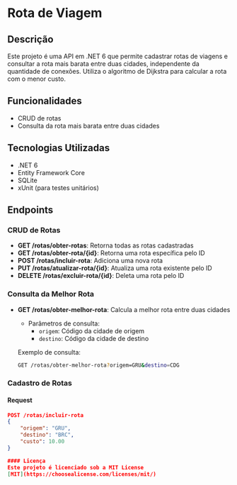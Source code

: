 # Rota de Viagem

## Descrição

Este projeto é uma API em .NET 6 que permite cadastrar rotas de viagens e consultar a rota mais barata entre duas cidades, independente da quantidade de conexões. Utiliza o algoritmo de Dijkstra para calcular a rota com o menor custo.

## Funcionalidades

- CRUD de rotas
- Consulta da rota mais barata entre duas cidades

## Tecnologias Utilizadas

- .NET 6
- Entity Framework Core
- SQLite
- xUnit (para testes unitários)

## Endpoints

### CRUD de Rotas

- **GET ​/rotas​/obter-rotas**: Retorna todas as rotas cadastradas
- **GET ​/rotas​/obter-rota​/{id}**: Retorna uma rota específica pelo ID
- **POST ​/rotas​/incluir-rota**: Adiciona uma nova rota
- **PUT /rotas/atualizar-rota/{id}**: Atualiza uma rota existente pelo ID
- **DELETE ​/rotas​/excluir-rota​/{id}**: Deleta uma rota pelo ID

### Consulta da Melhor Rota

- **GET /rotas​/obter-melhor-rota**: Calcula a melhor rota entre duas cidades
    - Parâmetros de consulta:
        - `origem`: Código da cidade de origem
        - `destino`: Código da cidade de destino

    Exemplo de consulta:
    ```bash
    GET /rotas/obter-melhor-rota?origem=GRU&destino=CDG
    ```

### Cadastro de Rotas

#### Request
```json
POST /rotas​/incluir-rota
{
    "origem": "GRU",
    "destino": "BRC",
    "custo": 10.00
}

#### Licença 
Este projeto é licenciado sob a MIT License
[MIT](https://choosealicense.com/licenses/mit/)

